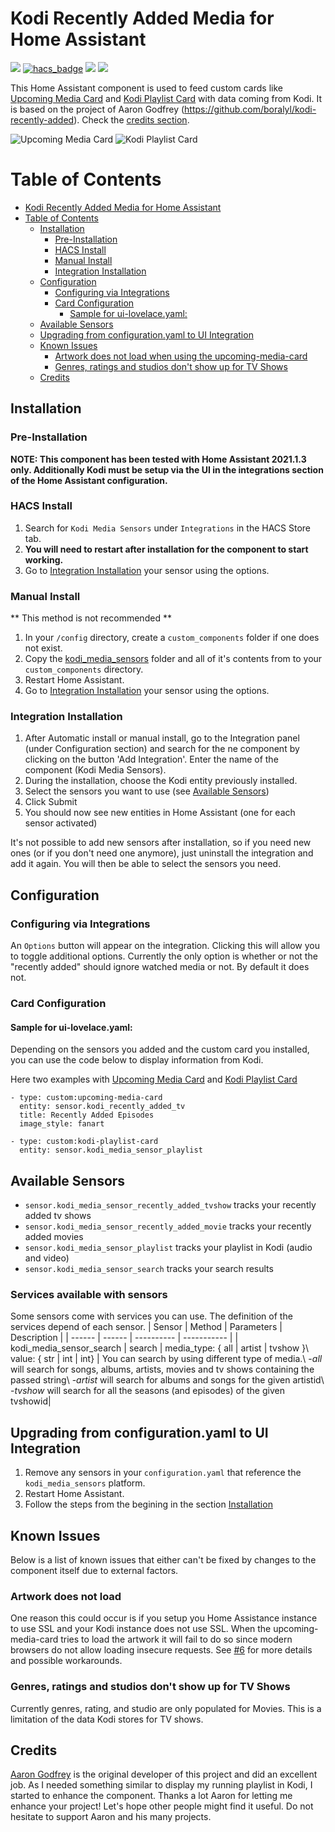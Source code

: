 # Kodi Recently Added Media for Home Assistant

[![](https://img.shields.io/github/release/jtbgroup/kodi-media-sensors/all.svg?style=for-the-badge)](https://github.com/jtbgroup/kodi-media-sensors)
[![hacs_badge](https://img.shields.io/badge/HACS-Default-orange.svg?style=for-the-badge)](https://github.com/hacs/integration)
[![](https://img.shields.io/github/license/jtbgroup/kodi-media-sensors?style=for-the-badge)](LICENSE)
[![](https://img.shields.io/github/workflow/status/jtbgroup/kodi-media-sensors/Python%20package?style=for-the-badge)](https://github.com/jtbgroup/kodi-media-sensors/actions)

This Home Assistant component is used to feed custom cards like [Upcoming Media Card](https://github.com/custom-cards/upcoming-media-card) and [Kodi Playlist Card](https://github.com/jtbgroup/kodi-playlist-card) with data coming from Kodi. It is based on the project of Aaron Godfrey (https://github.com/boralyl/kodi-recently-added). Check the [credits section](#credits).


![Upcoming Media Card](https://raw.githubusercontent.com/jtbgroup/kodi-media-sensors/master/assets/upcoming_media_card.png) ![Kodi Playlist Card](https://raw.githubusercontent.com/jtbgroup/kodi-media-sensors/master/assets/kodi_playlist_card.png)

# Table of Contents

- [Kodi Recently Added Media for Home Assistant](#kodi-recently-added-media-for-home-assistant)
- [Table of Contents](#table-of-contents)
  - [Installation](#installation)
    - [Pre-Installation](#pre-installation)
    - [HACS Install](#hacs-install)
    - [Manual Install](#manual-install)
    - [Integration Installation](#integration-installation)
  - [Configuration](#configuration)
    - [Configuring via Integrations](#configuring-via-integrations)
    - [Card Configuration](#card-configuration)
      - [Sample for ui-lovelace.yaml:](#sample-for-ui-lovelaceyaml)
  - [Available Sensors](#available-sensors)
  - [Upgrading from configuration.yaml to UI Integration](#upgrading-from-configurationyaml-to-ui-integration)
  - [Known Issues](#known-issues)
    - [Artwork does not load when using the upcoming-media-card](#artwork-does-not-load-when-using-the-upcoming-media-card)
    - [Genres, ratings and studios don't show up for TV Shows](#genres-ratings-and-studios-dont-show-up-for-tv-shows)
  - [Credits](#credits)

## Installation

### Pre-Installation

**NOTE: This component has been tested with Home Assistant 2021.1.3 only. Additionally Kodi must be setup via the UI in the integrations section of the Home Assistant configuration.**

### HACS Install

1. Search for `Kodi Media Sensors` under `Integrations` in the HACS Store tab.
2. **You will need to restart after installation for the component to start working.**
3. Go to [Integration Installation](#integration_installation) your sensor using the options.

### Manual Install

** This method is not recommended **

1. In your `/config` directory, create a `custom_components` folder if one does not exist.
2. Copy the [kodi_media_sensors](https://github.com/jtbgroup/kodi-media-sensors/tree/master/custom_components) folder and all of it's contents from to your `custom_components` directory.
3. Restart Home Assistant.
4. Go to [Integration Installation](#integration-installation) your sensor using the options.

### Integration Installation

1. After Automatic install or manual install, go to the Integration panel (under Configuration section) and search for the ne component by clicking on the button 'Add Integration'. Enter the name of the component (Kodi Media Sensors).
2. During the installation, choose the Kodi entity previously installed.
3. Select the sensors you want to use (see [Available Sensors](#available-sensors))
4. Click Submit
5. You should now see new entities in Home Assistant (one for each sensor activated)

It's not possible to add new sensors after installation, so if you need new ones (or if you don't need one anymore), just uninstall the integration and add it again. You will then be able to select the sensors you need.

## Configuration

### Configuring via Integrations

An `Options` button will appear on the integration. Clicking this will allow you to
toggle additional options. Currently the only option is whether or not the "recently added" should
ignore watched media or not. By default it does not.

### Card Configuration

#### Sample for ui-lovelace.yaml:

Depending on the sensors you added and the custom card you installed, you can use the code below to display information from Kodi. 

Here two examples with [Upcoming Media Card](https://github.com/custom-cards/upcoming-media-card) and [Kodi Playlist Card](https://github.com/jtbgroup/kodi-playlist-card)

```
- type: custom:upcoming-media-card
  entity: sensor.kodi_recently_added_tv
  title: Recently Added Episodes
  image_style: fanart

- type: custom:kodi-playlist-card
  entity: sensor.kodi_media_sensor_playlist
```
## Available Sensors

   * `sensor.kodi_media_sensor_recently_added_tvshow` tracks your recently added tv shows 
   * `sensor.kodi_media_sensor_recently_added_movie` tracks your recently added movies
   * `sensor.kodi_media_sensor_playlist` tracks your playlist in Kodi (audio and video)
   * `sensor.kodi_media_sensor_search` tracks your search results

### Services available with sensors

Some sensors come with services you can use. The definition of the services depend of each sensor.
| Sensor | Method | Parameters | Description |
| ------ | ------ | ---------- | ----------- |
| kodi_media_sensor_search | search | media_type: { all &#124; artist &#124; tvshow }\ value: { str &#124; int &#124; int} | You can search by using different type of media.\ -*all* will search for songs, albums, artists, movies and tv shows containing the passed string\ -*artist* will search for albums and songs for the given artistid\ -*tvshow* will search for all the seasons (and episodes) of the given tvshowid|



## Upgrading from configuration.yaml to UI Integration

1. Remove any sensors in your `configuration.yaml` that reference the `kodi_media_sensors`
   platform.
2. Restart Home Assistant.
3. Follow the steps from the begining in the section [Installation](#installation)

## Known Issues

Below is a list of known issues that either can't be fixed by changes to the component
itself due to external factors.

### Artwork does not load

One reason this could occur is if you setup you Home Assistance instance to use SSL and
your Kodi instance does not use SSL. When the upcoming-media-card tries to load the
artwork it will fail to do so since modern browsers do not allow loading insecure requests.
See [#6](https://github.com/boralyl/kodi-recently-added/issues/6) for more details and
possible workarounds.

### Genres, ratings and studios don't show up for TV Shows

Currently genres, rating, and studio are only populated for Movies. This is a limitation
of the data Kodi stores for TV shows.

## Credits

[Aaron Godfrey](https://github.com/boralyl) is the original developer of this project and did an excellent job. As I needed 
something similar to display my running playlist in Kodi, I started to enhance the component. 
Thanks a lot Aaron for letting me enhance your project! Let's hope other people might find it useful.
Do not hesitate to support Aaron and his many projects.